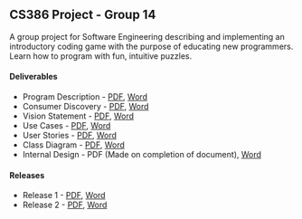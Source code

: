 ## CS386 Project - Group 14

A group project for Software Engineering describing and implementing an introductory coding game with the purpose of educating new programmers. Learn how to program with fun, intuitive puzzles.

#### Deliverables

* Program Description - [PDF](deliverables/D1.1-group-14.pdf), [Word](deliverables/D1.1-group-14.docx)
* Consumer Discovery - [PDF](deliverables/D1.2-group-14.pdf), [Word](deliverables/D1.2-group-14.docx)
* Vision Statement - [PDF](deliverables/D2.1-group-14.pdf), [Word](deliverables/D2.1-group-14.docx)
* Use Cases - [PDF](deliverables/D2.2-group-14.pdf), [Word](deliverables/D2.2-group-14.docx)
* User Stories - [PDF](deliverables/D2.3-group-14.pdf), [Word](deliverables/D2.3-group-14.docx)
* Class Diagram - [PDF](deliverables/D4-group-14.pdf), [Word](deliverables/D4-group-14.docx)
* Internal Design - PDF (Made on completion of document), [Word](deliverables/D5-group-14.docx)


#### Releases

* Release 1 - [PDF](deliverables/D3.1-group-14.pdf), [Word](deliverables/D3.1-group-14.docx)
* Release 2 - [PDF](deliverables/D3.1-group-14.pdf), [Word](deliverables/D3.2-group-14.docx)
